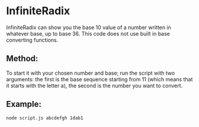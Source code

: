 # InfiniteRadix
InfiniteRadix can show you the base 10 value of a number written in whatever base, up to base 36.
This code does not use built in base converting functions.

## Method: ##
To start it with your chosen number and base; run the script with two arguments: the first is the base sequence starting from 11 (which means that it starts with the letter a), the second is the number you want to convert.

## Example: ##
```node script.js abcdefgh 1dab1```
